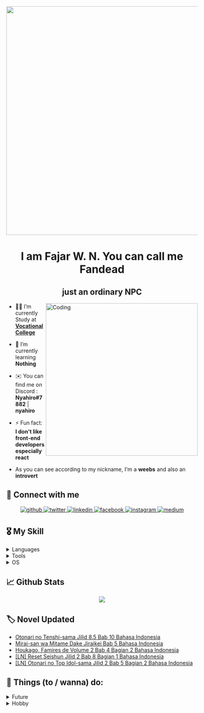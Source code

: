 <div align="center">
<img src="https://ih1.redbubble.net/image.2040176497.4830/st,small,507x507-pad,600x600,f8f8f8.jpg" align="center" height="600" width="600"/>
</div> 

<h1 align="center">I am Fajar W. N. You can call me Fandead</h1>
<h2 align="center"> just an ordinary NPC </h2>
<img align="right" alt="Coding" width="400" src="https://i.pinimg.com/564x/27/2b/e1/272be1e6214b8fd3d9b93203f1fbf851.jpg" />

- 👨‍💻 I’m currently Study at **[Vocational College](https://sv.ugm.ac.id/)**
  
- 🌱 I’m currently learning **Nothing**
  
- ✉️ You can find me on Discord : **Nyahiro#7882** | **nyahiro**
  
- ⚡ Fun fact: **I don't like front-end developers especially react**

- As you can see according to my nickname, I'm a **weebs** and also an **introvert**



## 🔗 Connect with me  
<div align="center">
<a href="https://github.com/nggakbisacoding" target="_blank">
<img src=https://img.shields.io/badge/github-%2324292e.svg?&style=for-the-badge&logo=github&logoColor=white alt=github style="margin-bottom: 5px;" />
</a>
<a href="https://twitter.com/rikuxyui" target="_blank">
<img src=https://img.shields.io/badge/twitter-%2300acee.svg?&style=for-the-badge&logo=twitter&logoColor=white alt=twitter style="margin-bottom: 5px;" />
</a>
<a href="https://linkedin.com/in/fandead1999/" target="_blank">
<img src=https://img.shields.io/badge/linkedin-%231E77B5.svg?&style=for-the-badge&logo=linkedin&logoColor=white alt=linkedin style="margin-bottom: 5px;" />
</a>
<a href="https://www.facebook.com/Kako.no.noroi/" target="_blank">
<img src=https://img.shields.io/badge/facebook-%232E87FB.svg?&style=for-the-badge&logo=facebook&logoColor=white alt=facebook style="margin-bottom: 5px;" />
</a>
<a href="https://instagram.com/nod_nor/" target="_blank">
<img src=https://img.shields.io/badge/instagram-%23000000.svg?&style=for-the-badge&logo=instagram&logoColor=white alt=instagram style="margin-bottom: 5px;" />
</a>
<a href="https://medium.com/@fandead" target="_blank">
<img src=https://img.shields.io/badge/medium-%23292929.svg?&style=for-the-badge&logo=medium&logoColor=white alt=medium style="margin-bottom: 5px;" />
</a>  
</div>  


## 🎖️ My Skill

<details>
<summary>Languages</summary>
<div align="center">   
<a href="https://www.python.org/" target="_blank"><img style="margin: 10px" src="https://profilinator.rishav.dev/skills-assets/python-original.svg" alt="Python" height="50" /></a>
<a href="https://www.gnu.org/software/bash/" target="_blank"><img style="margin: 10px" src="https://profilinator.rishav.dev/skills-assets/gnu_bash-icon.svg" alt="Bash" height="50" /></a>
</div>
</details>
<details>
<summary>Tools</summary>
<div align="center">
<a href="https://github.com/" target="_blank"><img style="margin: 10px" src="https://profilinator.rishav.dev/skills-assets/git-scm-icon.svg" alt="Git" height="50" /></a>
<a href="https://docs.microsoft.com/en-us/powershell/" target="_blank"><img style="margin: 10px" src="https://profilinator.rishav.dev/skills-assets/powershell.png" alt="PowerShell" height="50" /></a>
</div>
</details>
<details>
<summary>OS</summary>
<div align="center">
<a href="https://www.linux.org/" target="_blank"><img style="margin: 10px" src="https://profilinator.rishav.dev/skills-assets/linux-original.svg" alt="Linux" height="50" /></a>
<a href="https://www.microsoft.com/en-us/windows-server/" target="_blank"><img src="https://styles.redditmedia.com/t5_2tmlc/styles/communityIcon_bqyeyvjaej1a1.png" alt="Windows Server" height="50" /></a>
</div>
</details>

## 📈 Github Stats  
<div align="center"><img src="https://github-readme-stats.vercel.app/api/top-langs/?username=nggakbisacoding&langs_count=10&title_color=0891b2&text_color=ffffff&icon_color=0891b2&bg_color=1c1917&hide_border=true&locale=en&custom_title=Top%20%Languages" align="center" /></div>

## 🏷 Novel Updated
<!-- BLOG-POST-LIST:START -->
- [Otonari no Tenshi-sama Jilid 8.5 Bab 10 Bahasa Indonesia](https://zerokaito.blogspot.com/2024/07/otonari-no-tenshi-sama-jilid-85-bab-10.html)
- [Mirai-san wa Mitame Dake Jiraikei Bab 5 Bahasa Indonesia](https://zerokaito.blogspot.com/2024/07/mirai-san-wa-mitame-dake-jiraikei-bab-5.html)
- [Houkago, Famires de Volume 2 Bab 4 Bagian 2 Bahasa Indonesia](https://zerokaito.blogspot.com/2024/07/houkago-famires-de-volume-2-bab-4_17.html)
- [[LN] Reset Seishun Jilid 2 Bab 8 Bagian 1 Bahasa Indonesia](https://zerokaito.blogspot.com/2024/07/ln-reset-seishun-jilid-2-bab-8-bagian-1.html)
- [[LN] Otonari no Top Idol-sama Jilid 2 Bab 5 Bagian 2 Bahasa Indonesia](https://zerokaito.blogspot.com/2024/07/ln-otonari-no-top-idol-sama-jilid-2-bab_63.html)
<!-- BLOG-POST-LIST:END -->

## 📃 Things (to / wanna) do: 
<details>
<summary>Future</summary>
- Make AI model from keras and train it using NLP method <br />
- Upgrade PC for developing AI model <br />
- I'm interested in Artificial Neural Networks (ANN) especially developing Neural Networks <br />
- there are many things that I want to do in the future and all of them are related to machine learning so I need to deepen my understanding of algebraic objects <br />
</details>
<details>
<summary>Hobby</summary>
- Gacha <br />
- Gacha <br />
- And Gacha <br />
</details>
